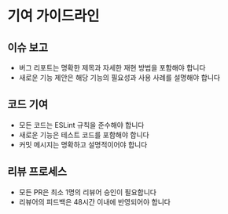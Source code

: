 # 기여 가이드라인

## 이슈 보고
- 버그 리포트는 명확한 제목과 자세한 재현 방법을 포함해야 합니다
- 새로운 기능 제안은 해당 기능의 필요성과 사용 사례를 설명해야 합니다

## 코드 기여
- 모든 코드는 ESLint 규칙을 준수해야 합니다
- 새로운 기능은 테스트 코드를 포함해야 합니다
- 커밋 메시지는 명확하고 설명적이어야 합니다

## 리뷰 프로세스
- 모든 PR은 최소 1명의 리뷰어 승인이 필요합니다
- 리뷰어의 피드백은 48시간 이내에 반영되어야 합니다
